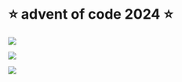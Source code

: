 # ⭐️ advent of code 2024 ⭐️

![](https://img.shields.io/badge/day%20📅-12-blue)
  
![](https://img.shields.io/badge/stars%20⭐-22-yellow)
  
![](https://img.shields.io/badge/days%20completed-11-red)

